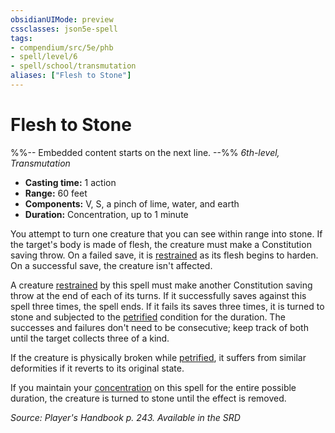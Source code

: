 ```yaml
---
obsidianUIMode: preview
cssclasses: json5e-spell
tags:
- compendium/src/5e/phb
- spell/level/6
- spell/school/transmutation
aliases: ["Flesh to Stone"]
---
```

# Flesh to Stone
%%-- Embedded content starts on the next line. --%%
*6th-level, Transmutation*  

- **Casting time:** 1 action
- **Range:** 60 feet
- **Components:** V, S, a pinch of lime, water, and earth
- **Duration:** Concentration, up to 1 minute

You attempt to turn one creature that you can see within range into stone. If the target's body is made of flesh, the creature must make a Constitution saving throw. On a failed save, it is [restrained](Mechanics/Rules/conditions.md#Restrained) as its flesh begins to harden. On a successful save, the creature isn't affected.

A creature [restrained](Mechanics/Rules/conditions.md#Restrained) by this spell must make another Constitution saving throw at the end of each of its turns. If it successfully saves against this spell three times, the spell ends. If it fails its saves three times, it is turned to stone and subjected to the [petrified](Mechanics/Rules/conditions.md#Petrified) condition for the duration. The successes and failures don't need to be consecutive; keep track of both until the target collects three of a kind.

If the creature is physically broken while [petrified](Mechanics/Rules/conditions.md#Petrified), it suffers from similar deformities if it reverts to its original state.

If you maintain your [concentration](Mechanics/Rules/conditions.md#Concentration) on this spell for the entire possible duration, the creature is turned to stone until the effect is removed.

*Source: Player's Handbook p. 243. Available in the <span title='Systems Reference Document (5.1)'>SRD</span>*